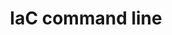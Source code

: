 ---
title: IaC command line
menu:
  sidebar:
    name: Infrastructure automatisée
    identifier: IaC_command_line
    weight: 30
---